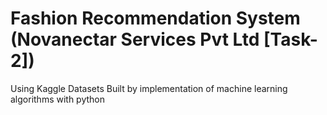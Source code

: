 # Fashion Recommendation System (Novanectar Services Pvt Ltd [Task-2])
Using Kaggle Datasets
Built by implementation of machine learning algorithms with python
